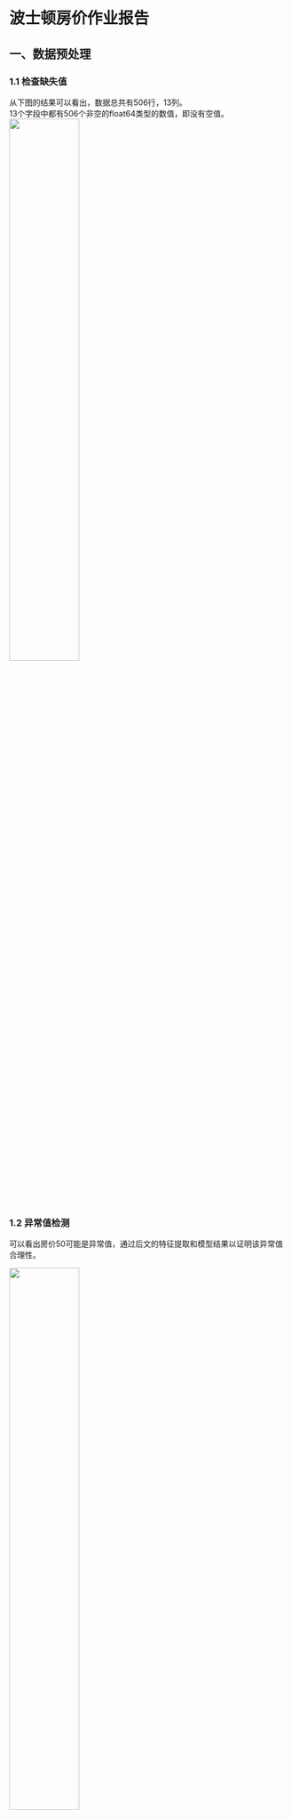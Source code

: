 # 波士顿房价作业报告

## 一、数据预处理

### 1.1 检查缺失值

从下图的结果可以看出，数据总共有506行，13列。  
13个字段中都有506个非空的float64类型的数值，即没有空值。
<img src="https://github.com/isnxt/boston-predict/blob/master/img/347bd8ee3cd44226dc992562ec6bc1a2.png" height="50%" width="50%">

### 1.2 异常值检测

可以看出房价50可能是异常值，通过后文的特征提取和模型结果以证明该异常值合理性。

<img src="https://github.com/isnxt/boston-predict/blob/master/img/8e76786e084317e234eee51d16dd3ad9.png" height="50%" width="50%">

## 二、特征工程

### 2.1 整体特征分析

从上图可以看出，只有NOX、RM和LSTAT与目标房价MEDV拥有相似分布。

但从现实意义上，难以排除其他字段与房价的关联性，下一部分将逐个分析。

### 2.2 逐个特征分析

#### 2.2.1 字段CRIM分析

CRIM表示城镇人均犯罪率，把它作为x轴的数值。

朴素的想法是如果一个城镇犯罪率很高，则社会不稳定，经济不发达，房价不会过高。

绘制城镇人均犯罪率与房价散点图：

<img src="https://github.com/isnxt/boston-predict/blob/master/img/af404935a3508d8274dc74331038cb35.png" height="50%" width="50%">

分析结论：

1.高房价的房屋都集中在低犯罪率地区；

2.城镇人均犯罪率超过20%的情况下，房价最高不高于20；

3.城镇人均犯罪率处于(10, 20)区间的情况下，房价最高不高于30。

#### 2.2.2 字段ZN分析

ZN表示住宅用地所占比例，把它作为x轴的数值。

绘制住宅用地所占比例与房价散点图：

<img src="https://github.com/isnxt/boston-predict/blob/master/img/a6483d6ae27223ef391e0adadf7d2aaf.png" height="50%" width="50%">

分析结论：

1.两者之间的线性关系不明显；

2.在住宅用地所占比例等于0的情况下，房价可以为任意值；

3.在住宅用地所占比例大于0的情况下，房价最低不低于15；

4.在住宅用地所占比例处于(40，80)区间的情况下，房价最高不高过40；

5.在住宅用地所占比例超过80的情况下，房价最低不低于30。

#### 2.2.3 字段INDUS分析

INDUS表示城镇中非商业用地的所占比例，把它作为x轴的数值。

plt.yticks方法指定y轴的刻度，plt.grid方法为绘制网格。

绘制城镇中非商业用地所占比例与房价散点图：

<img src="https://github.com/isnxt/boston-predict/blob/master/img/d16c24e5a0e766d169a44ebcca12c526.png" height="50%" width="50%">

分析结论：

1.当城镇中非商业用地所占比例处于(0, 5)区间的情况下，房价处于(15, 50)区间；

2.当城镇中非商业用地所占比例处于(7, 15)区间的请况下，房价处于(10, 30)区间；

3.当城镇中非商业用地所占比例高于25的情况下，房价最高不高于25。

#### 2.2.4 字段CHAS分析

CHAS表示地产是否处于查尔斯河边，1表示在河边，0表示不在河边。

绘制是否处于查尔斯河边与房价散点图：

<img src="https://github.com/isnxt/boston-predict/blob/master/img/bb3d4d95920758c47c2c27016df68cf6.png" height="50%" width="50%">

分析结论：

1.地产不在查尔斯河边的情况下，房价处于(5,55)区间；

2.地产在查尔斯河边的情况下，房价最低不低于10。

#### 2.2.5 字段NOX分析

NOX表示一氧化氮的浓度，把它作为x轴的数值。

朴素的想法是一氧化氮为有毒气体，浓度过高的地区不适宜人居住，房价不会过高。

或者可以认为，浓度过高的地区靠近工业区，工业区房价比商业区房价低。

绘制一氧化氮浓度与房价散点图：

<img src="https://github.com/isnxt/boston-predict/blob/master/img/278d6bb92d79cba3516d2a7aed827bd9.png" height="50%" width="50%">

分析结论：

1.一氧化氮浓度高于0.7的情况下，房价最高不高于30，绝大部分不高于25；

2.一氧化氮处于(0.6, 0.7)区间的情况下，房价可能出现最低值；

3.一氧化氮低于0.5的情况下，房价绝大部分高于15。

#### 2.2.6 字段RM分析

RM表示每栋住宅的房间数，把它作为x轴的数值。

朴素的想法是每栋住宅的房间数越多，则住宅面积越大，房价越高。

绘制住宅房间数与房价散点图：

<img src="https://github.com/isnxt/boston-predict/blob/master/img/d04ac7351dd83fe4498bb1eb64fb1efe.png" height="50%" width="50%">

分析结论：

1.两者之间存在较强的线性关系；

2.住宅房间数处于(4, 5)区间的情况下，房价绝大部分最高不超过25；

3.住宅房间数处于(5, 6)区间的情况下，房价绝大部分最高不超过30；

4.住宅房间数处于(6, 7)区间的情况下，房价绝大部分最高不超过40；

5.住宅房间数处于(7, 8)区间的情况下，房价绝大部分最低不低于30。

#### 2.2.7 字段AGE分析

AGE表示1940年以前建成的业主自住单位的占比，把它作为x轴的数值。

绘制1940年以前建成的业主自住单位的占比与房价散点图：

<img src="https://github.com/isnxt/boston-predict/blob/master/img/e83ec7eb04f2fc338828a5a2db945cb7.png" height="50%" width="50%">

分析结论：

1.自住单位的占比处于(0, 60)的情况下，房价最低不会低于15。

#### 2.2.8 字段DIS分析

DIS表示距离5个波士顿就业中心的平均距离，把它作为x轴的数值。

朴素的想法是距离就业中心近则上下班距离近，人更愿意住在上下班距离近的地方，根据市场规律，需求高则房价会高。

绘制距离5个就业中心的平均距离与房价散点图：

<img src="https://github.com/isnxt/boston-predict/blob/master/img/3d213c93b0f36a90bfbdc7c1639ff736.png" height="50%" width="50%">

分析结论：

1.平均距离小于2的情况下，房价处于(5, 55)区间；

2.平均距离处于(2, 6)的情况下，房价最低不低于10；

3.平均距离大于6的情况下，房价最低不低于15。

#### 2.2.9 字段RAD分析

RAD表示距离高速公路的便利指数，把它作为x轴的数值。

朴素的想法是距离高速公路的便利越高，则越受欢迎，房价越高。

绘制距离高速公路的便利指数与房价散点图：

<img src="https://github.com/isnxt/boston-predict/blob/master/img/40b12cf445ef5c7a52a60d96f05c4ef4.png" height="50%" width="50%">

分析结论：

1.绝大多数房价高于30的房产，都集中在距离高速公路的便利指数低的地区；

2.距离高速公路的便利程度处于(6,10)区间时，房价最低不低于15；

3.朴素的想法与数据分析结果相反。

#### 2.2.10 字段TAX分析

TAX每一万美元的不动产税率，把它作为x轴的数值。

绘制不动产税率与房价散点图：

<img src="https://github.com/isnxt/boston-predict/blob/master/img/850b20a3c6028fca44c64b630823ba4c.png" height="50%" width="50%">

分析结论：

1.不动产税率小于200的情况下，房价最低不低于15；

2.不动产税率小于500的情况下，房价最低不低于10；

3.只有在税率大于600的情况下，房价会低于10。

#### 2.2.11 字段PTRATIO分析

PTRATIO表示城镇中学生教师比例，把它作为x轴的数值。

朴素的想法是教师较多的情况下，则教育资源多，房价也较高。

绘制学生教师比例与房价散点图，如下图所示：

<img src="https://github.com/isnxt/boston-predict/blob/master/img/d16c24e5a0e766d169a44ebcca12c526.png" height="50%" width="50%">

分析结论：

1.学生教师比例小于14的情况下，房价最低不低于20，绝大部分高于30；

2.学生教师比例处于(14, 20)区间的情况下，房价最低不低于10；

3.只有在学生教师比例大于20的情况下，房价会低于10，绝大部分不高于30。

#### 2.2.12 字段B分析

B表示城镇中黑人比例，把它作为x轴的数值。

绘制黑人比例与房价散点图，如下图所示：

<img src="https://github.com/isnxt/boston-predict/blob/master/img/c10bcfdacca5e92ba607a210476611d1.png" height="50%" width="50%">

分析结论：

1.只有在黑人比例高于350的地区，房价会高于30。

2.黑人比例处于(0, 100)区间的情况下，房价最高不高于20；

3.黑人比例处于(100,350)区间的情况下，房价最高不高于30。

#### 2.2.13字段LSTAT分析

LSTAT表示低收入阶层占比，把它作为x轴的数值。

朴素的想法是低收入阶层占比低，则经济发展程度较高，则房价较高。

<img src="https://github.com/isnxt/boston-predict/blob/master/img/74721798cf1749f0eb4618c4232e5f41.png" height="50%" width="50%">

分析结论：

1.只有低收入阶层占比小于10的情况下，房价会高于35；

2.低收入阶层占比小于5的情况下，房价最低不低于20；

3.低收入阶层占比处于(10,20)区间的情况下，房价处于(10, 30)区间；

4.低收入阶层占比大于20的情况下，房价最高不高于25。

### 2.2 特征提取

根据字段分析的结果，提取出新的特征，做成字段。

<img src="https://github.com/isnxt/boston-predict/blob/master/img/217ab1397b8b672500fedc8396735baa.png" height="50%" width="50%">

分箱形成的新字段，先Onehot编码再与原表格连接。

<img src="https://github.com/isnxt/boston-predict/blob/master/img/15177892375e97ba126f19a856ae0fb5.png">

## 三、算法

### 3.1 选择最优模型

使用sklearn.model_selection库中的cross_validate方法，从如下回归模型中找到最优模型

<img src="https://github.com/isnxt/boston-predict/blob/master/img/71b6b5c91cfd3edf585e5b637838b79b.png" height="30%" width="30%">

<img src="https://github.com/isnxt/boston-predict/blob/master/img/ce37ec0aaecb074330839741dcef7a25.png" height="40%" width="40%">

从下图中可以看出，几个集成回归模型都在测试集上取得0.8以上的得分。XGBRegressor模型测试集预测结果最优。而决策树回归模型在训练集上取得了满分，与测试集结果差距大，说明这种模型容易过拟合，而相比较之下xgboost因为其惩罚模型复杂度的特点具有很好的泛化能力。

<img src="https://github.com/isnxt/boston-predict/blob/master/img/aad42eda47053aadab99587da7887627.png" height="50%" width="50%">

### 3.2 训练模型

用train_test_split划分训练集和测试集

<img src="https://github.com/isnxt/boston-predict/blob/master/img/80d808f6e708e1b88f527c1d5ba1a423.png" height="50%" width="50%">

sklearn.model_selection库中有GridSearchCV方法，搜索模型的最优参数。

<img src="https://github.com/isnxt/boston-predict/blob/master/img/a65cb9ca7583015704da410426c2a9e2.png" height="60%" width="60%">

示例过程如下：

<img src="https://github.com/isnxt/boston-predict/blob/master/img/ff30437344090eefa586c13d1fc70c9a.png" height="50%" width="50%">

利用得到的参数，训练模型

<img src="https://github.com/isnxt/boston-predict/blob/master/img/d0b31b5fce612d523d3addca098460cf.png" height="100%" width="100%">

## 四、实验结果分析

用train_test_split划分得到的测试集，多次实验结果如下，可以看出本模型准确率(R\^2)稳定在0.92以上，

<img src="https://github.com/isnxt/boston-predict/blob/master/img/bf82e394fc8d723b8c70a3237d0b2326.png" height="60%" width="60%">

将预测与真实值画图比较可以看出，本模型准确率高，泛化能力强，并且有能力预测房价为50的异常值

<img src="https://github.com/isnxt/boston-predict/blob/master/img/f291b3e5eacfec1ffa8a6e0790ad2d53.png" height="50%" width="50%">
